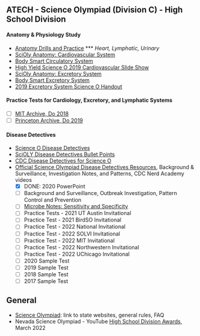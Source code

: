 ## ATECH - Science Olympiad (Division C) - High School Division


#### Anatomy & Physiology Study
- [Anatomy Drills and Practice](https://bcs.wiley.com/he-bcs/Books?action=mininav&bcsId=6205&itemId=0470565101&assetId=240907&resourceId=23657&newwindow=true)
  *** <i>Heart, Lymphatic, Urinary</i>
- [SciOly Anatomy: Cardiovascular System](https://scioly.org/wiki/index.php/Anatomy/Cardiovascular_System)
- [Body Smart Circulatory System](https://www.getbodysmart.com/circulatory-system/)
- [High Yield Science O 2019 Cardiovascular Slide Show](https://slideplayer.com/slide/4767275/)
- [SciOly Anatomy: Excretory System](https://scioly.org/wiki/index.php/Anatomy/Excretory_System)
- [Body Smart Excretory System](https://www.getbodysmart.com/urinary-system/)
- [2019 Excretory System Science O Handout](https://www.soinc.org/sites/default/files/uploaded_files/5_19_EXCRETORY_SYSTEM.pdf)

#### Practice Tests for Cardiology, Excretory, and Lymphatic Systems
- [ ] [MIT Archive, Do 2018](https://scioly.mit.edu/archives.html)
- [ ] [Princeton Archive, Do 2019](https://scioly.princeton.edu/past-tests)
#### Disease Detectives
- [Science O Disease Detectives](https://www.soinc.org/disease-detectives-c)
- [SciOLY Disease Detectives Bullet Points](https://scioly.org/wiki/index.php/Disease_Detectives)
- [CDC Disease Detectives for Science O](https://www.cdc.gov/careerpaths/diseasedetectives/index.html)
- [Official Science Olympiad Disease Detectives Resources](https://www.soinc.org/disease-detectives-c), Background & Surveillance, Investigation Notes, and Patterns, CDC Nerd Academy videos
  - [x] DONE: 2020 PowerPoint
  - [ ] Background and Surveillance, Outbreak Investigation, Pattern Control and Prevention
  - [ ] [Microbe Notes: Sensitivity and Specificity](https://microbenotes.com/sensitivity-specificity-false-positive-false-negative/)
  - [ ] Practice Tests - 2021 UT Austin Invitational
  - [ ] Practice Test - 2021 BirdSO Invitational
  - [ ] Practice Test - 2022 National Invitational
  - [ ] Practice Test - 2022 SOLVI Invitational
  - [ ] Practice Test - 2022 MIT Invitational
  - [ ] Practice Test - 2022 Northwestern Invitational
  - [ ] Practice Test - 2022 UChicago Invitational
  - [ ] 2020 Sample Test
  - [ ] 2019 Sample Test 
  - [ ] 2018 Sample Test
  - [ ] 2017 Sample Test 

## General
- [Science Olympiad](https://www.soinc.org): link to state websites, general rules, FAQ
- Nevada Science Olympiad - YouTube [High School Division Awards](https://youtu.be/ebq0a__sUOk), March 2022 








